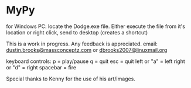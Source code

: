 # MyPy
for Windows PC: locate the Dodge.exe file. Either execute the file from it's location or right click, send to desktop (creates a shortcut)

This is a work in progress. Any feedback is appreciated.
email: dustin.brooks@massconceptz.com or dbrooks2007@linuxmail.org

keyboard controls:
p = play/pause
q = quit
esc = quit
left or "a" = left
right or "d" = right
spacebar = fire

Special thanks to Kenny for the use of his art/images.
